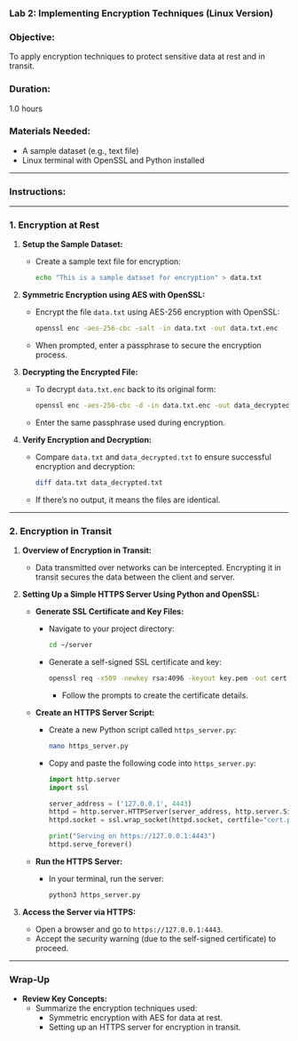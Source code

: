 

### **Lab 2: Implementing Encryption Techniques (Linux Version)**

### **Objective:**
To apply encryption techniques to protect sensitive data at rest and in transit.

### **Duration:**
1.0 hours

### **Materials Needed:**
- A sample dataset (e.g., text file)
- Linux terminal with OpenSSL and Python installed

---

### **Instructions:**

---

### **1. Encryption at Rest**

1. **Setup the Sample Dataset:**
   - Create a sample text file for encryption:
     ```bash
     echo "This is a sample dataset for encryption" > data.txt
     ```

2. **Symmetric Encryption using AES with OpenSSL:**
   - Encrypt the file `data.txt` using AES-256 encryption with OpenSSL:
     ```bash
     openssl enc -aes-256-cbc -salt -in data.txt -out data.txt.enc
     ```
   - When prompted, enter a passphrase to secure the encryption process.

3. **Decrypting the Encrypted File:**
   - To decrypt `data.txt.enc` back to its original form:
     ```bash
     openssl enc -aes-256-cbc -d -in data.txt.enc -out data_decrypted.txt
     ```
   - Enter the same passphrase used during encryption.

4. **Verify Encryption and Decryption:**
   - Compare `data.txt` and `data_decrypted.txt` to ensure successful encryption and decryption:
     ```bash
     diff data.txt data_decrypted.txt
     ```
   - If there’s no output, it means the files are identical.

---

### **2. Encryption in Transit**

1. **Overview of Encryption in Transit:**
   - Data transmitted over networks can be intercepted. Encrypting it in transit secures the data between the client and server.

2. **Setting Up a Simple HTTPS Server Using Python and OpenSSL:**

   - **Generate SSL Certificate and Key Files:**
     - Navigate to your project directory:
       ```bash
       cd ~/server
       ```
     - Generate a self-signed SSL certificate and key:
       ```bash
       openssl req -x509 -newkey rsa:4096 -keyout key.pem -out cert.pem -days 365 -nodes
       ```
       - Follow the prompts to create the certificate details.

   - **Create an HTTPS Server Script:**
     - Create a new Python script called `https_server.py`:
       ```bash
       nano https_server.py
       ```
     - Copy and paste the following code into `https_server.py`:

       ```python
       import http.server
       import ssl

       server_address = ('127.0.0.1', 4443)
       httpd = http.server.HTTPServer(server_address, http.server.SimpleHTTPRequestHandler)
       httpd.socket = ssl.wrap_socket(httpd.socket, certfile="cert.pem", keyfile="key.pem", server_side=True)

       print("Serving on https://127.0.0.1:4443")
       httpd.serve_forever()
       ```

   - **Run the HTTPS Server:**
     - In your terminal, run the server:
       ```bash
       python3 https_server.py
       ```

3. **Access the Server via HTTPS:**
   - Open a browser and go to `https://127.0.0.1:4443`.
   - Accept the security warning (due to the self-signed certificate) to proceed.

---

### **Wrap-Up**

- **Review Key Concepts:**
  - Summarize the encryption techniques used:
    - Symmetric encryption with AES for data at rest.
    - Setting up an HTTPS server for encryption in transit.

